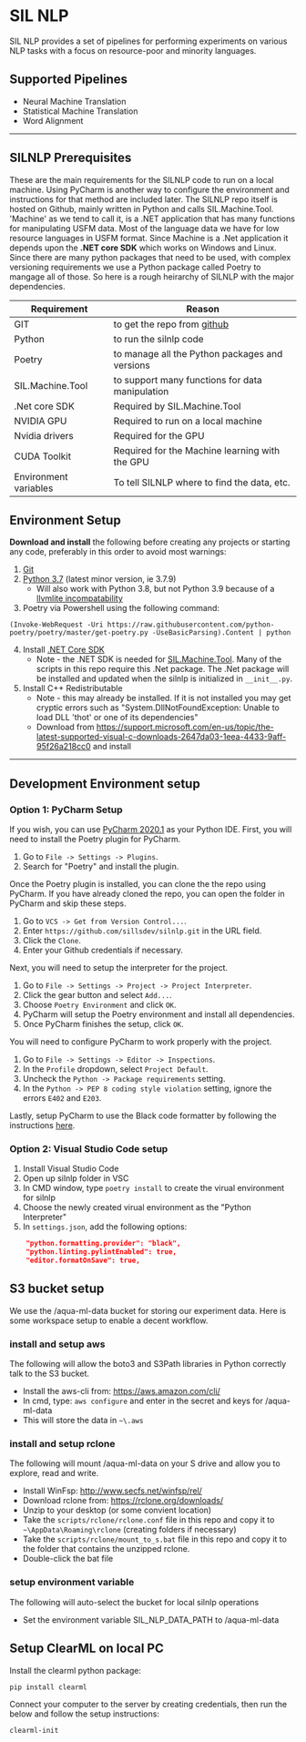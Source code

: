 # SIL NLP

SIL NLP provides a set of pipelines for performing experiments on various NLP tasks with a focus on resource-poor and minority languages.

## Supported Pipelines

- Neural Machine Translation
- Statistical Machine Translation
- Word Alignment
---

## SILNLP Prerequisites
These are the main requirements for the SILNLP code to run on a local machine. Using PyCharm is another way to configure the environment and instructions for that method are included later.
The SILNLP repo itself is hosted on Github, mainly written in Python and calls SIL.Machine.Tool. 'Machine' as we tend to call it, is a .NET application that has many functions for manipulating USFM data. Most of the language data we have for low resource languages in USFM format. Since Machine is a .Net application it depends upon the __.NET core SDK__ which works on Windows and Linux. Since there are many python packages that need to be used, with complex versioning requirements we use a Python package called Poetry to mangage all of those. So here is a rough heirarchy of SILNLP with the major dependencies.

| Requirement           | Reason                                                            |
| --------------------- | ----------------------------------------------------------------- |
| GIT                   | to get the repo from [github](https://github.com/sillsdev/silnlp) |
| Python                | to run the silnlp code                                            |
| Poetry                | to manage all the Python packages and versions                    |
| SIL.Machine.Tool      | to support many functions for data manipulation                   |
| .Net core SDK         | Required by SIL.Machine.Tool                                      |
| NVIDIA GPU            | Required to run on a local machine                                |
| Nvidia drivers        | Required for the GPU                                              |
| CUDA Toolkit          | Required for the Machine learning with the GPU                    |
| Environment variables | To tell SILNLP where to find the data, etc.                       |

## Environment Setup

__Download and install__ the following before creating any projects or starting any code, preferably in this order to avoid most warnings:

1. [Git](https://git-scm.com/downloads)
2. [Python 3.7](https://www.python.org/downloads/) (latest minor version, ie 3.7.9)
   * Will also work with Python 3.8, but not Python 3.9 because of a [llvmlite incompatability](https://stackoverflow.com/questions/65798319/llvmlite-failed-to-install-error-building-llvmlite)
3. Poetry via Powershell using the following command:
```
(Invoke-WebRequest -Uri https://raw.githubusercontent.com/python-poetry/poetry/master/get-poetry.py -UseBasicParsing).Content | python
```
4. Install [.NET Core SDK](https://dotnet.microsoft.com/download)
   * Note - the .NET SDK is needed for [SIL.Machine.Tool](https://github.com/sillsdev/machine).  Many of the scripts in this repo require this .Net package.  The .Net package will be installed and updated when the silnlp is initialized in `__init__.py`.
5. Install C++ Redistributable
   * Note - this may already be installed.  If it is not installed you may get cryptic errors such as "System.DllNotFoundException: Unable to load DLL 'thot' or one of its dependencies"
   * Download from https://support.microsoft.com/en-us/topic/the-latest-supported-visual-c-downloads-2647da03-1eea-4433-9aff-95f26a218cc0 and install

---
## Development Environment setup
### Option 1: PyCharm Setup
If you wish, you can use [PyCharm 2020.1](https://www.jetbrains.com/pycharm/) as your Python IDE.
First, you will need to install the Poetry plugin for PyCharm.

1. Go to `File -> Settings -> Plugins`.
2. Search for "Poetry" and install the plugin.

Once the Poetry plugin is installed, you can clone the the repo using PyCharm. If you have already cloned the repo, you can open the folder in PyCharm and skip these steps.

1. Go to `VCS -> Get from Version Control...`.
2. Enter `https://github.com/sillsdev/silnlp.git` in the URL field.
3. Click the `Clone`.
4. Enter your Github credentials if necessary.

Next, you will need to setup the interpreter for the project.

1. Go to `File -> Settings -> Project -> Project Interpreter`.
2. Click the gear button and select `Add...`.
3. Choose `Poetry Environment` and click `OK`.
4. PyCharm will setup the Poetry environment and install all dependencies.
5. Once PyCharm finishes the setup, click `OK`.

You will need to configure PyCharm to work properly with the project.

1. Go to `File -> Settings -> Editor -> Inspections`.
2. In the `Profile` dropdown, select `Project Default`.
3. Uncheck the `Python -> Package requirements` setting.
4. In the `Python -> PEP 8 coding style violation` setting, ignore the errors `E402` and `E203`.

Lastly, setup PyCharm to use the Black code formatter by following the instructions [here](https://black.readthedocs.io/en/stable/editor_integration.html#pycharm-intellij-idea).

### Option 2: Visual Studio Code setup
1. Install Visual Studio Code
2. Open up silnlp folder in VSC
3. In CMD window, type `poetry install` to create the virual environment for silnlp
4. Choose the newly created virual environment as the "Python Interpreter"
5. In `settings.json`, add the following options:
``` json
    "python.formatting.provider": "black",
    "python.linting.pylintEnabled": true,
    "editor.formatOnSave": true,
```

## S3 bucket setup
We use the /aqua-ml-data bucket for storing our experiment data.  Here is some workspace setup to enable a decent workflow.

### install and setup aws
The following will allow the boto3 and S3Path libraries in Python correctly talk to the S3 bucket.
* Install the aws-cli from: https://aws.amazon.com/cli/
* In cmd, type: `aws configure` and enter in the secret and keys for /aqua-ml-data
* This will store the data in `~\.aws`

### install and setup rclone
The following will mount /aqua-ml-data on your S drive and allow you to explore, read and write.
* Install WinFsp: http://www.secfs.net/winfsp/rel/
* Download rclone from: https://rclone.org/downloads/
* Unzip to your desktop (or some convient location)
* Take the `scripts/rclone/rclone.conf` file in this repo and copy it to `~\AppData\Roaming\rclone` (creating folders if necessary) 
* Take the `scripts/rclone/mount_to_s.bat` file in this repo and copy it to the folder that contains the unzipped rclone.
* Double-click the bat file

### setup environment variable
The following will auto-select the bucket for local silnlp operations
* Set the environment variable SIL_NLP_DATA_PATH to /aqua-ml-data

## Setup ClearML on local PC
Install the clearml python package:

`pip install clearml`

Connect your computer to the server by creating credentials, then run the below and follow the setup instructions:

`clearml-init`